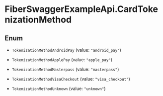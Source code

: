 # FiberSwaggerExampleApi.CardTokenizationMethod

## Enum


* `TokenizationMethodAndroidPay` (value: `"android_pay"`)

* `TokenizationMethodApplePay` (value: `"apple_pay"`)

* `TokenizationMethodMasterpass` (value: `"masterpass"`)

* `TokenizationMethodVisaCheckout` (value: `"visa_checkout"`)

* `TokenizationMethodUnknown` (value: `"unknown"`)


